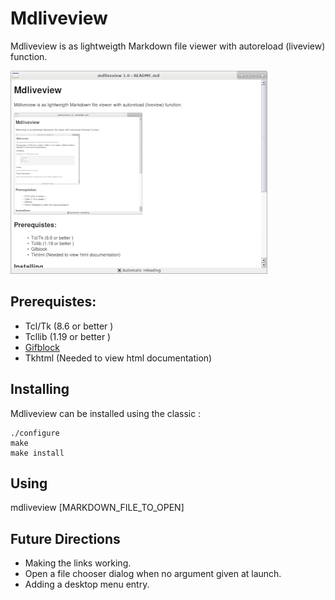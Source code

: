 Mdliveview
===

Mdliveview is as lightweigth Markdown file viewer with autoreload (liveview) function.

![screenshot](capture.png "screenshot of mdliveview")

## Prerequistes:

-  Tcl/Tk      (8.6 or better )
-  Tcllib      (1.19 or better )
-  [Gifblock](https://github.com/Geballin/Gifblock)
-  Tkhtml      (Needed to view html documentation)

## Installing

Mdliveview can be installed using the classic :

    ./configure
    make
    make install

## Using

   mdliveview [MARKDOWN_FILE_TO_OPEN]


## Future Directions

- Making the links working.
- Open a file chooser dialog when no argument given at launch.
- Adding a desktop menu entry.
